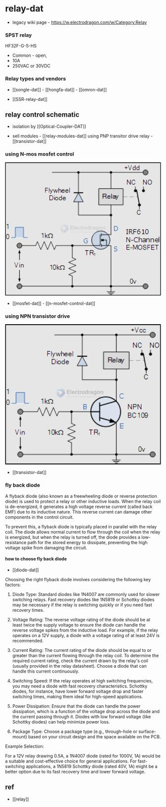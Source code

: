 
# relay-dat 

- legacy wiki page - https://w.electrodragon.com/w/Category:Relay




### SPST relay 

HF32F-G-5-HS
- Common - open,
- 10A
- 250VAC or 30VDC



### Relay types and vendors 


- [[songle-dat]] - [[hongfa-dat]] - [[omron-dat]]

- [[SSR-relay-dat]]




## relay control schematic 

- isolation by [[Optical-Coupler-DAT]]

- sell modules - [[relay-modules-dat]] using PNP transitor drive relay - [[transistor-dat]]


### using N-mos mosfet control 

![](2024-09-18-17-41-35.png)

- [[mosfet-dat]] - [[n-mosfet-control-dat]]


### using NPN transistor drive 

![](2024-10-01-19-16-11.png)

- [[transistor-dat]]











### fly back diode 

A flyback diode (also known as a freewheeling diode or reverse protection diode) is used to protect a relay or other inductive loads. When the relay coil is de-energized, it generates a high voltage reverse current (called back EMF) due to its inductive nature. This reverse current can damage other components in the control circuit.

To prevent this, a flyback diode is typically placed in parallel with the relay coil. The diode allows normal current to flow through the coil when the relay is energized, but when the relay is turned off, the diode provides a low-resistance path for the stored energy to dissipate, preventing the high voltage spike from damaging the circuit.

#### how to choose fly back diode 

- [[diode-dat]]

Choosing the right flyback diode involves considering the following key factors:

1. Diode Type:
Standard diodes like 1N4007 are commonly used for slower switching relays.
Fast recovery diodes like 1N5819 or Schottky diodes may be necessary if the relay is switching quickly or if you need fast recovery times.

2. Voltage Rating:
The reverse voltage rating of the diode should be at least twice the supply voltage to ensure the diode can handle the reverse voltage spikes from the inductive load. For example, if the relay operates on a 12V supply, a diode with a voltage rating of at least 24V is recommended.

3. Current Rating:
The current rating of the diode should be equal to or greater than the current flowing through the relay coil. To determine the required current rating, check the current drawn by the relay's coil (usually provided in the relay datasheet). Choose a diode that can handle this current continuously.

4. Switching Speed:
If the relay operates at high switching frequencies, you may need a diode with fast recovery characteristics. Schottky diodes, for instance, have lower forward voltage drop and faster switching times, making them ideal for high-speed applications.

5. Power Dissipation:
Ensure that the diode can handle the power dissipation, which is a function of the voltage drop across the diode and the current passing through it. Diodes with low forward voltage (like Schottky diodes) can help minimize power loss.

6. Package Type:
Choose a package type (e.g., through-hole or surface-mount) based on your circuit design and the space available on the PCB.

Example Selection:

For a 12V relay drawing 0.5A, a 1N4007 diode (rated for 1000V, 1A) would be a suitable and cost-effective choice for general applications.
For fast-switching applications, a 1N5819 Schottky diode (rated 40V, 1A) might be a better option due to its fast recovery time and lower forward voltage.




## ref 

- [[relay]]